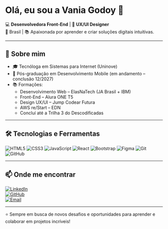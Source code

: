 # Olá, eu sou a Vania Godoy 👋

💻 **Desenvolvedora Front-End** | 🎨 **UX/UI Designer**  
📍 Brasil | 📚 Apaixonada por aprender e criar soluções digitais intuitivas.

---

## 🚀 Sobre mim
- 🎓 Tecnóloga em Sistemas para Internet (Uninove)  
- 📱 Pós-graduação em Desenvolvimento Mobile (em andamento – conclusão 12/2027)  
- 📚 Formações:  
  - Desenvolvimento Web – ElasNaTech (JA Brasil + IBM)  
  - Front-End – Alura ONE T5  
  - Design UX/UI – Jump Codear Futura  
  - AWS re/Start – EDN  
  - Concluí até a Trilha 3 do Descodificadas  

---

## 🛠 Tecnologias e Ferramentas
![HTML5](https://img.shields.io/badge/HTML5-E34F26?style=for-the-badge&logo=html5&logoColor=white)
![CSS3](https://img.shields.io/badge/CSS3-1572B6?style=for-the-badge&logo=css3&logoColor=white)
![JavaScript](https://img.shields.io/badge/JavaScript-F7DF1E?style=for-the-badge&logo=javascript&logoColor=black)
![React](https://img.shields.io/badge/React-20232A?style=for-the-badge&logo=react&logoColor=61DAFB)
![Bootstrap](https://img.shields.io/badge/Bootstrap-563D7C?style=for-the-badge&logo=bootstrap&logoColor=white)
![Figma](https://img.shields.io/badge/Figma-F24E1E?style=for-the-badge&logo=figma&logoColor=white)
![Git](https://img.shields.io/badge/Git-F05032?style=for-the-badge&logo=git&logoColor=white)
![GitHub](https://img.shields.io/badge/GitHub-181717?style=for-the-badge&logo=github&logoColor=white)

---

## 📫 Onde me encontrar  
[![LinkedIn](https://img.shields.io/badge/LinkedIn-0077B5?style=for-the-badge&logo=linkedin&logoColor=white)](https://www.linkedin.com/in/vania-godoy/)  
[![GitHub](https://img.shields.io/badge/GitHub-100000?style=for-the-badge&logo=github&logoColor=white)](https://github.com/VaniaGodoy)  
[![Email](https://img.shields.io/badge/Email-D14836?style=for-the-badge&logo=gmail&logoColor=white)](mailto:vaniafatima@msn.com)

---

⭐️ Sempre em busca de novos desafios e oportunidades para aprender e colaborar em projetos incríveis!

